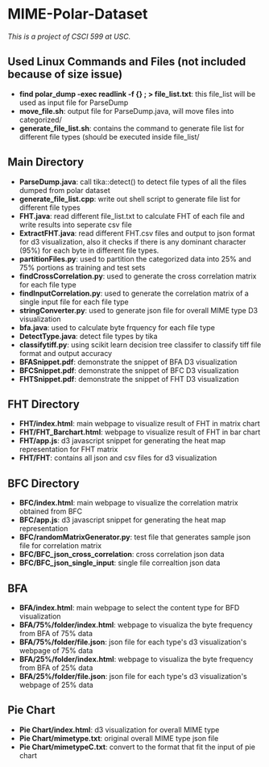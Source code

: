 # MIME-Polar-Dataset
_This is a project of CSCI 599 at USC._

## Used Linux Commands and Files (not included because of size issue)
* **find polar_dump -exec readlink -f {} \; > file_list.txt**: this file_list will be used as input file for ParseDump
* **move_file.sh**: output file for ParseDump.java, will move files into categorized/
* **generate_file_list.sh**: contains the command to generate file list for different file types (should be executed inside file_list/

## Main Directory
* **ParseDump.java**: call tika::detect() to detect file types of all the files dumped from polar dataset
* **generate_file_list.cpp**: write out shell script to generate file list for different file types
* **FHT.java**: read different file_list.txt to calculate FHT of each file and write results into seperate csv file
* **ExtractFHT.java**: read different FHT.csv files and output to json format for d3 visualization, also it checks if there is any dominant character (95%) for each byte in different file types.
* **partitionFiles.py**: used to partition the categorized data into 25% and 75% portions as training and test sets
* **findCrossCorrelation.py**: used to generate the cross correlation matrix for each file type
* **findInputCorrelation.py**: used to generate the correlation matrix of a single input file for each file type
* **stringConverter.py**: used to generate json file for overall MIME type D3 visualization
* **bfa.java**: used to calculate byte frquency for each file type
* **DetectType.java**: detect file types by tika
* **classifytiff.py**: using scikit learn decision tree classifer to classify tiff file format and output accuracy
* **BFASnippet.pdf**: demonstrate the snippet of BFA D3 visualization
* **BFCSnippet.pdf**: demonstrate the snippet of BFC D3 visualization
* **FHTSnippet.pdf**: demonstrate the snippet of FHT D3 visualization

## FHT Directory
* **FHT/index.html**: main webpage to visualize result of FHT in matrix chart
* **FHT/FHT_Barchart.html**: webpage to visualize result of FHT in bar chart
* **FHT/app.js**: d3 javascript snippet for generating the heat map representation for FHT matrix
* **FHT/FHT**: contains all json and csv files for d3 visualization

## BFC Directory
* **BFC/index.html**: main webpage to visualize the correlation matrix obtained from BFC
* **BFC/app.js**: d3 javascript snippet for generating the heat map representation
* **BFC/randomMatrixGenerator.py**: test file that generates sample json file for correlation matrix
* **BFC/BFC_json_cross_correlation**: cross correlation json data
* **BFC/BFC_json_single_input**: single file correaltion json data

## BFA
* **BFA/index.html**: main webpage to select the content type for BFD visualization
* **BFA/75%/folder/index.html**: webpage to visualiza the byte frequency from BFA of 75% data
* **BFA/75%/folder/file.json**: json file for each type's d3 visualization's webpage of 75% data
* **BFA/25%/folder/index.html**: webpage to visualiza the byte frequency from BFA of 25% data
* **BFA/25%/folder/file.json**: json file for each type's d3 visualization's webpage of 25% data

## Pie Chart
* **Pie Chart/index.html**: d3 visualization for overall MIME type
* **Pie Chart/mimetype.txt**: original overall MIME type json file
* **Pie Chart/mimetypeC.txt**: convert to the format that fit the input of pie chart
